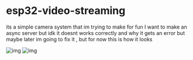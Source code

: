 # esp32-video-streaming


its a simple camera system that im trying to make for fun
I want to make  an async server but idk it doesnt works correctly and why it gets an error but maybe later im going to fix it , but for now this is how it looks

![img](https://pbs.twimg.com/media/E949NCwWEAElYIY?format=jpg&name=medium)
![img](https://pbs.twimg.com/media/E9-4n5bWYAQdKP1?format=jpg&name=4096x4096)
